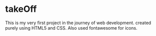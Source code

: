 # takeOff

This is my very first project in the journey of web development.
created purely using HTML5 and CSS.
Also used fontawesome for icons.
